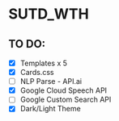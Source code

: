 # SUTD_WTH
## TO DO:
* [x] Templates x 5
* [x] Cards.css
* [ ] NLP Parse - API.ai
* [x] Google Cloud Speech API
* [ ] Google Custom Search API
* [x] Dark/Light Theme
